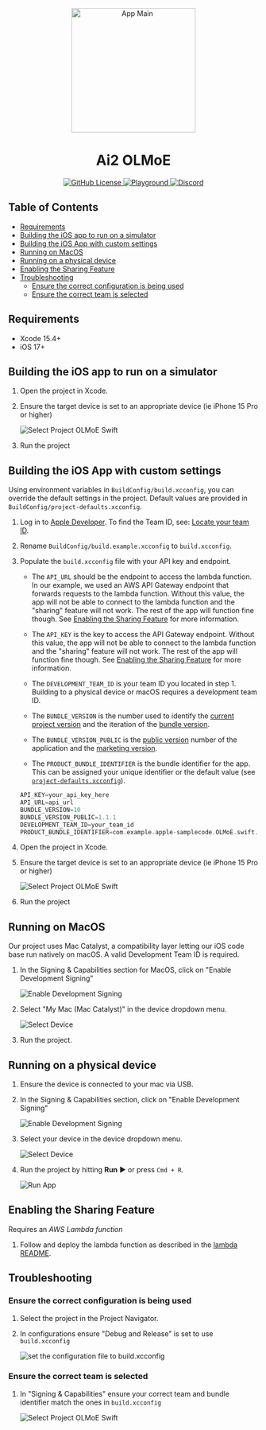 <div align="center">
  <img src="../doc_assets/App_Main.png" alt="App Main" width="250"/>
  <br>
  <h1>Ai2 OLMoE</h1>
</div>
<p align="center">
  <a href="https://github.com/allenai/OLMo/blob/main/LICENSE">
    <img alt="GitHub License" src="https://img.shields.io/github/license/allenai/OLMo">
  </a>
  <a href="https://playground.allenai.org">
    <img alt="Playground" src="https://img.shields.io/badge/Ai2-Playground-F0529C">
  </a>
  <a href="https://discord.gg/sZq3jTNVNG">
    <img alt="Discord" src="https://img.shields.io/badge/Discord%20-%20blue?style=flat&logo=discord&label=Ai2&color=%235B65E9">
  </a>
</p>

## Table of Contents

- [Requirements](#requirements)
- [Building the iOS app to run on a simulator](#building-the-ios-app-to-run-on-a-simulator)
- [Building the iOS App with custom settings](#building-the-ios-app-with-custom-settings)
- [Running on MacOS](#running-on-macos)
- [Running on a physical device](#running-on-a-physical-device)
- [Enabling the Sharing Feature](#enabling-the-sharing-feature)
- [Troubleshooting](#troubleshooting)
  - [Ensure the correct configuration is being used](#ensure-the-correct-configuration-is-being-used)
  - [Ensure the correct team is selected](#ensure-the-correct-team-is-selected)

## Requirements

- Xcode 15.4+
- iOS 17+

## Building the iOS app to run on a simulator

1) Open the project in Xcode.

1) Ensure the target device is set to an appropriate device (ie iPhone 15 Pro or higher)

    ![Select Project OLMoE Swift](../doc_assets/Set_Target_Device.png)

1) Run the project

## Building the iOS App with custom settings

Using environment variables in `BuildConfig/build.xcconfig`, you can override the default settings in the project.
Default values are provided in `BuildConfig/project-defaults.xcconfig`.

1) Log in to [Apple Developer](https://developer.apple.com).
    To find the Team ID, see: [Locate your team ID](https://developer.apple.com/help/account/manage-your-team/locate-your-team-id/).

1) Rename `BuildConfig/build.example.xcconfig` to `build.xcconfig`.

1) Populate the `build.xcconfig` file with your API key and endpoint.

    - The `API_URL` should be the endpoint to access the lambda function.
    In our example, we used an AWS API Gateway endpoint that forwards requests to the lambda function.
    Without this value, the app will not be able to connect to the lambda function and the "sharing" feature will not work.
    The rest of the app will function fine though.
    See [Enabling the Sharing Feature](#enabling-the-sharing-feature) for more information.

    - The `API_KEY` is the key to access the API Gateway endpoint.
    Without this value, the app will not be able to connect to the lambda function and the "sharing" feature will not work.
    The rest of the app will function fine though.
    See [Enabling the Sharing Feature](#enabling-the-sharing-feature) for more information.

    - The `DEVELOPMENT_TEAM_ID` is your team ID you located in step 1.
    Building to a physical device or macOS requires a development team ID.

    - The `BUNDLE_VERSION` is the number used to identify the [current project version](https://developer.apple.com/documentation/xcode/build-settings-reference#Current-Project-Version) and the iteration of the [bundle version](https://developer.apple.com/documentation/bundleresources/information-property-list/cfbundleversion).

    - The `BUNDLE_VERSION_PUBLIC` is the [public version](https://developer.apple.com/documentation/bundleresources/information-property-list/cfbundleshortversionstring) number of the application and the [marketing version](https://developer.apple.com/documentation/xcode/build-settings-reference#Marketing-Version).

    - The `PRODUCT_BUNDLE_IDENTIFIER` is the bundle identifier for the app.
    This can be assigned your unique identifier or the default value (see [`project-defaults.xcconfig`](BuildConfig/project-defaults.xcconfig)).

    ```swift
    API_KEY=your_api_key_here
    API_URL=api_url
    BUNDLE_VERSION=10
    BUNDLE_VERSION_PUBLIC=1.1.1
    DEVELOPMENT_TEAM_ID=your_team_id
    PRODUCT_BUNDLE_IDENTIFIER=com.example.apple-samplecode.OLMoE.swift.${DEVELOPMENT_TEAM_ID}
    ```

1) Open the project in Xcode.

1) Ensure the target device is set to an appropriate device (ie iPhone 15 Pro or higher)

    ![Select Project OLMoE Swift](../doc_assets/Set_Target_Device.png)

1) Run the project

## Running on MacOS

Our project uses Mac Catalyst, a compatibility layer letting our iOS code base run natively on macOS. A valid Development Team ID is required.

1) In the Signing & Capabilities section for MacOS, click on "Enable Development Signing"

    ![Enable Development Signing](../doc_assets/Enable_Development_Signing_MacOS.png)

1) Select "My Mac (Mac Catalyst)" in the device dropdown menu.

    ![Select Device](../doc_assets/Select_Device_MacOS.png)

1) Run the project.

## Running on a physical device

1) Ensure the device is connected to your mac via USB.

1) In the Signing & Capabilities section, click on "Enable Development Signing"

    ![Enable Development Signing](../doc_assets/Enable_Development_Signing.png)

1) Select your device in the device dropdown menu.

    ![Select Device](../doc_assets/Select_Device.png)

1) Run the project by hitting **Run** ▶️ or press `Cmd + R`.

    ![Run App](../doc_assets/Run_App.png)

## Enabling the Sharing Feature

Requires an _AWS Lambda function_

1) Follow and deploy the lambda function as described in the [lambda README](../aws-lambda/README.md).

## Troubleshooting

### Ensure the correct configuration is being used

1) Select the project in the Project Navigator.

1) In configurations ensure "Debug and Release" is set to use `build.xcconfig`

    ![set the configuration file to `build.xcconfig`](../doc_assets/Configuration_File.png)

### Ensure the correct team is selected

1) In "Signing & Capabilities" ensure your correct team and bundle identifier match the ones in `build.xcconfig`

    ![Select Project OLMoE Swift](../doc_assets/Validate_Team_and_Bundle_ID.png)
